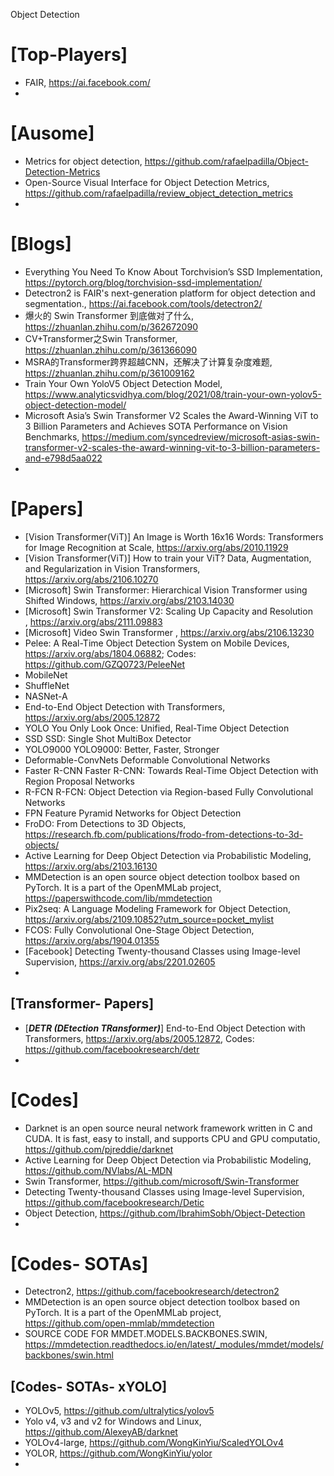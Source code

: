 Object Detection

# [Top-Players]
+ FAIR, https://ai.facebook.com/
+ 


# [Ausome]
+ Metrics for object detection, https://github.com/rafaelpadilla/Object-Detection-Metrics
+ Open-Source Visual Interface for Object Detection Metrics, https://github.com/rafaelpadilla/review_object_detection_metrics
+ 


# [Blogs]
+ Everything You Need To Know About Torchvision’s SSD Implementation, https://pytorch.org/blog/torchvision-ssd-implementation/
+ Detectron2 is FAIR's next-generation platform for object detection and segmentation., https://ai.facebook.com/tools/detectron2/
+ 爆火的 Swin Transformer 到底做对了什么, https://zhuanlan.zhihu.com/p/362672090
+ CV+Transformer之Swin Transformer, https://zhuanlan.zhihu.com/p/361366090
+ MSRA的Transformer跨界超越CNN，还解决了计算复杂度难题, https://zhuanlan.zhihu.com/p/361009162
+ Train Your Own YoloV5 Object Detection Model, https://www.analyticsvidhya.com/blog/2021/08/train-your-own-yolov5-object-detection-model/
+ Microsoft Asia’s Swin Transformer V2 Scales the Award-Winning ViT to 3 Billion Parameters and Achieves SOTA Performance on Vision Benchmarks, https://medium.com/syncedreview/microsoft-asias-swin-transformer-v2-scales-the-award-winning-vit-to-3-billion-parameters-and-e798d5aa022
+ 

# [Papers]
+ [Vision Transformer(ViT)] An Image is Worth 16x16 Words: Transformers for Image Recognition at Scale, https://arxiv.org/abs/2010.11929
+ [Vision Transformer(ViT)] How to train your ViT? Data, Augmentation, and Regularization in Vision Transformers, https://arxiv.org/abs/2106.10270
+ [Microsoft] Swin Transformer: Hierarchical Vision Transformer using Shifted Windows, https://arxiv.org/abs/2103.14030
+ [Microsoft] Swin Transformer V2: Scaling Up Capacity and Resolution , https://arxiv.org/abs/2111.09883
+ [Microsoft] Video Swin Transformer ,  https://arxiv.org/abs/2106.13230
+ Pelee: A Real-Time Object Detection System on Mobile Devices, https://arxiv.org/abs/1804.06882; Codes: https://github.com/GZQ0723/PeleeNet
+ MobileNet
+ ShuffleNet
+ NASNet-A
+ End-to-End Object Detection with Transformers, https://arxiv.org/abs/2005.12872
+ YOLO You Only Look Once: Unified, Real-Time Object Detection
+ SSD SSD: Single Shot MultiBox Detector
+ YOLO9000 YOLO9000: Better, Faster, Stronger
+ Deformable-ConvNets Deformable Convolutional Networks 
+ Faster R-CNN Faster R-CNN: Towards Real-Time Object Detection with Region Proposal Networks
+ R-FCN R-FCN: Object Detection via Region-based Fully Convolutional Networks
+ FPN Feature Pyramid Networks for Object Detection 
+ FroDO: From Detections to 3D Objects, https://research.fb.com/publications/frodo-from-detections-to-3d-objects/
+ Active Learning for Deep Object Detection via Probabilistic Modeling, https://arxiv.org/abs/2103.16130
+ MMDetection is an open source object detection toolbox based on PyTorch. It is a part of the OpenMMLab project, https://paperswithcode.com/lib/mmdetection
+ Pix2seq: A Language Modeling Framework for Object Detection, https://arxiv.org/abs/2109.10852?utm_source=pocket_mylist
+ FCOS: Fully Convolutional One-Stage Object Detection, https://arxiv.org/abs/1904.01355
+ [Facebook] Detecting Twenty-thousand Classes using Image-level Supervision, https://arxiv.org/abs/2201.02605
+ 

## [Transformer- Papers]
+ [***DETR (DEtection TRansformer)***] End-to-End Object Detection with Transformers, https://arxiv.org/abs/2005.12872, Codes: https://github.com/facebookresearch/detr
+ 

# [Codes]
+ Darknet is an open source neural network framework written in C and CUDA. It is fast, easy to install, and supports CPU and GPU computatio, https://github.com/pjreddie/darknet
+ Active Learning for Deep Object Detection via Probabilistic Modeling, https://github.com/NVlabs/AL-MDN
+ Swin Transformer, https://github.com/microsoft/Swin-Transformer
+ Detecting Twenty-thousand Classes using Image-level Supervision, https://github.com/facebookresearch/Detic
+ Object Detection, https://github.com/IbrahimSobh/Object-Detection
+ 

# [Codes- SOTAs]
+ Detectron2, https://github.com/facebookresearch/detectron2
+ MMDetection is an open source object detection toolbox based on PyTorch. It is a part of the OpenMMLab project, https://github.com/open-mmlab/mmdetection
+ SOURCE CODE FOR MMDET.MODELS.BACKBONES.SWIN, https://mmdetection.readthedocs.io/en/latest/_modules/mmdet/models/backbones/swin.html


## [Codes- SOTAs- xYOLO]
+ YOLOv5, https://github.com/ultralytics/yolov5
+ Yolo v4, v3 and v2 for Windows and Linux, https://github.com/AlexeyAB/darknet
+ YOLOv4-large, https://github.com/WongKinYiu/ScaledYOLOv4
+ YOLOR, https://github.com/WongKinYiu/yolor
+ 



